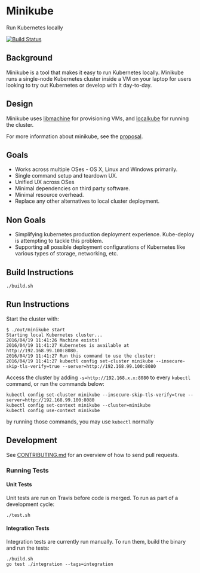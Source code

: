 # Minikube

Run Kubernetes locally

[![Build Status](https://travis-ci.org/kubernetes/minikube.svg?branch=master)](https://travis-ci.org/kubernetes/minikube)

## Background

Minikube is a tool that makes it easy to run Kubernetes locally. Minikube runs
a single-node Kubernetes cluster inside a VM on your laptop for users looking
to try out Kubernetes or develop with it day-to-day.

## Design

Minikube uses [libmachine](https://github.com/docker/machine/tree/master/libmachine) for provisioning VMs, and [localkube](https://github.com/redspread/localkube)
for running the cluster.

For more information about minikube, see the [proposal](https://github.com/kubernetes/kubernetes/blob/master/docs/proposals/local-cluster-ux.md).

## Goals

* Works across multiple OSes - OS X, Linux and Windows primarily.
* Single command setup and teardown UX.
* Unified UX across OSes
* Minimal dependencies on third party software.
* Minimal resource overhead.
* Replace any other alternatives to local cluster deployment.

## Non Goals

* Simplifying kubernetes production deployment experience. Kube-deploy is attempting to tackle this problem.
* Supporting all possible deployment configurations of Kubernetes like various types of storage, networking, etc.


## Build Instructions

```shell
./build.sh
```

## Run Instructions

Start the cluster with:

```console
$ ./out/minikube start
Starting local Kubernetes cluster...
2016/04/19 11:41:26 Machine exists!
2016/04/19 11:41:27 Kubernetes is available at http://192.168.99.100:8080.
2016/04/19 11:41:27 Run this command to use the cluster: 
2016/04/19 11:41:27 kubectl config set-cluster minikube --insecure-skip-tls-verify=true --server=http://192.168.99.100:8080
```

Access the cluster by adding `-s=http://192.168.x.x:8080` to every `kubectl` command, or run the commands below:

```shell
kubectl config set-cluster minikube --insecure-skip-tls-verify=true --server=http://192.168.99.100:8080
kubectl config set-context minikube --cluster=minikube
kubectl config use-context minikube
```

by running those commands, you may use `kubectl` normally

## Development

See [CONTRIBUTING.md](CONTRIBUTING.md) for an overview of how to send pull requests.

### Running Tests

#### Unit Tests

Unit tests are run on Travis before code is merged. To run as part of a development cycle:

```shell
./test.sh
```

#### Integration Tests

Integration tests are currently run manually. 
To run them, build the binary and run the tests:

```shell
./build.sh
go test ./integration --tags=integration
```
